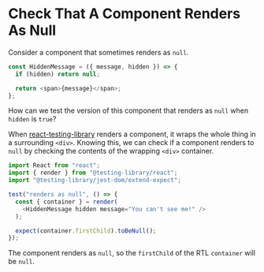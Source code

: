 # Check That A Component Renders As Null

Consider a component that sometimes renders as `null`.

```javascript
const HiddenMessage = ({ message, hidden }) => {
  if (hidden) return null;

  return <span>{message}</span>;
};
```

How can we test the version of this component that renders as `null` when
`hidden` is `true`?

When
[react-testing-library](https://testing-library.com/docs/react-testing-library/intro)
renders a component, it wraps the whole thing in a surrounding `<div>`. Knowing
this, we can check if a component renders to `null` by checking the contents of
the wrapping `<div>` container.

```javascript
import React from "react";
import { render } from "@testing-library/react";
import "@testing-library/jest-dom/extend-expect";

test("renders as null", () => {
  const { container } = render(
    <HiddenMessage hidden message="You can't see me!" />
  );

  expect(container.firstChild).toBeNull();
});
```

The component renders as `null`, so the `firstChild` of the RTL `container`
will be `null`.
